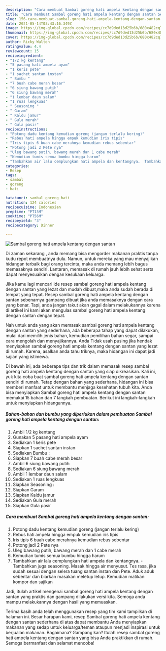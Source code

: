 ```yaml
---
description: "Cara membuat Sambal goreng hati ampela kentang dengan santan Sederhana Untuk Jualan"
title: "Cara membuat Sambal goreng hati ampela kentang dengan santan Sederhana Untuk Jualan"
slug: 156-cara-membuat-sambal-goreng-hati-ampela-kentang-dengan-santan-sederhana-untuk-jualan
date: 2021-05-14T03:43:16.349Z
image: https://img-global.cpcdn.com/recipes/cc7d9ded13d25b6b/680x482cq70/sambal-goreng-hati-ampela-kentang-dengan-santan-foto-resep-utama.jpg
thumbnail: https://img-global.cpcdn.com/recipes/cc7d9ded13d25b6b/680x482cq70/sambal-goreng-hati-ampela-kentang-dengan-santan-foto-resep-utama.jpg
cover: https://img-global.cpcdn.com/recipes/cc7d9ded13d25b6b/680x482cq70/sambal-goreng-hati-ampela-kentang-dengan-santan-foto-resep-utama.jpg
author: Ricky Walton
ratingvalue: 4.4
reviewcount: 15
recipeingredient:
- "1/2 kg kentang"
- "5 pasang hati ampela ayam"
- "1 keris pete"
- "1 sachet santan instan"
- " Bumbu "
- "7 buah cabe merah besar"
- "6 siung bawang putih"
- "6 siung bawang merah"
- "1 lembar daun salam"
- "1 ruas lengkuas"
- " Seasoning "
- " Garam"
- " Kaldu jamur"
- " Gula merah"
- " Gula pasir"
recipeinstructions:
- "Potong dadu kentang kemudian goreng (jangan terlalu kering)"
- "Rebus hati ampela hingga empuk kemudian iris tipis"
- "Iris tipis 6 buah cabe merahnya kemudian rebus sebentar"
- "Potong jadi 2 Pete nya"
- "Uleg bawang putih, bawang merah dan 1 cabe merah"
- "Kemudian tumis semua bumbu hingga harum"
- "Tambahkan air lalu cemplungkan hati ampela dan kentangnya.  Tambahkan juga seasoning. Masak hingga air menyusut. Tes rasa, jika sudah sesuai dengan selera tuang santan instan dan Pete. Aduk aduk sebentar dan biarkan masakan meletup letup. Kemudian matikan kompor dan sajikan"
categories:
- Resep
tags:
- sambal
- goreng
- hati

katakunci: sambal goreng hati 
nutrition: 124 calories
recipecuisine: Indonesian
preptime: "PT13M"
cooktime: "PT56M"
recipeyield: "3"
recipecategory: Dinner

---
```



![Sambal goreng hati ampela kentang dengan santan](https://img-global.cpcdn.com/recipes/cc7d9ded13d25b6b/680x482cq70/sambal-goreng-hati-ampela-kentang-dengan-santan-foto-resep-utama.jpg)

Di zaman  sekarang , anda memang bisa mengorder makanan praktis tanpa kudu repot membuatnya dulu. Namun, untuk mereka yang mau menyajikan hidangan terbaik bagi orang tercinta, maka anda memang lebih bagus memasaknya sendiri. Lantaran, memasak di rumah jauh lebih sehat serta dapat menyesuaikan dengan kesukaan keluarga.

Jika kamu lagi mencari ide resep sambal goreng hati ampela kentang dengan santan yang lezat dan mudah dibuat,maka anda sudah berada di tempat yang tepat. Resep sambal goreng hati ampela kentang dengan santan  sebenarnya gampang dibuat jika anda memasaknya dengan cara yang benar. Tapi, anda jangan takut akan gagal dalam melakukannya 
karena di artikel ini kami akan mengulas sambal goreng hati ampela kentang dengan santan dengan tepat.  



Nah untuk anda yang akan memasak sambal goreng hati ampela kentang dengan santan yang sederhana, ada beberapa tahap yang dapat dilakukan, mulai dari memilih jenis bahan, kemudian pemilihan bahan segar, sampai cara mengolah dan menyajikannya. Anda Tidak usah pusing jika hendak menyiapkan sambal goreng hati ampela kentang dengan santan yang lezat di rumah. Karena, asalkan anda  tahu triknya, maka hidangan ini dapat jadi sajian yang istimewa.

Di bawah ini, ada beberapa tips dan trik dalam memasak resep sambal goreng hati ampela kentang dengan santan yang siap dikreasikan. Kali ini, yuk kita coba buat sambal goreng hati ampela kentang dengan santan sendiri di rumah. Tetap dengan bahan yang sederhana, hidangan ini bisa memberi manfaat untuk membantu menjaga kesehatan tubuh kita. Anda bisa menyiapkan Sambal goreng hati ampela kentang dengan santan memakai 15 bahan dan 7 langkah pembuatan. Berikut ini langkah-langkah untuk menyiapkan hidangannya.

<!--inarticleads1-->

##### Bahan-bahan dan bumbu yang diperlukan dalam pembuatan Sambal goreng hati ampela kentang dengan santan:

1. Ambil 1/2 kg kentang
1. Gunakan 5 pasang hati ampela ayam
1. Sediakan 1 keris pete
1. Siapkan 1 sachet santan instan
1. Sediakan  Bumbu :
1. Siapkan 7 buah cabe merah besar
1. Ambil 6 siung bawang putih
1. Sediakan 6 siung bawang merah
1. Ambil 1 lembar daun salam
1. Sediakan 1 ruas lengkuas
1. Siapkan  Seasoning :
1. Siapkan  Garam
1. Siapkan  Kaldu jamur
1. Sediakan  Gula merah
1. Siapkan  Gula pasir




<!--inarticleads2-->

##### Cara membuat Sambal goreng hati ampela kentang dengan santan:

1. Potong dadu kentang kemudian goreng (jangan terlalu kering)
1. Rebus hati ampela hingga empuk kemudian iris tipis
1. Iris tipis 6 buah cabe merahnya kemudian rebus sebentar
1. Potong jadi 2 Pete nya
1. Uleg bawang putih, bawang merah dan 1 cabe merah
1. Kemudian tumis semua bumbu hingga harum
1. Tambahkan air lalu cemplungkan hati ampela dan kentangnya.  - Tambahkan juga seasoning. Masak hingga air menyusut. Tes rasa, jika sudah sesuai dengan selera tuang santan instan dan Pete. Aduk aduk sebentar dan biarkan masakan meletup letup. Kemudian matikan kompor dan sajikan




Jadi, itulah artikel mengenai  sambal goreng hati ampela kentang dengan santan  yang praktis dan gampang dilakukan versi kita. Semoga anda mampu melakukannya dengan hasil yang memuaskan. 

Terima kasih anda telah menggunakan resep yang tim kami tampilkan di halaman ini. Besar harapan kami, resep  Sambal goreng hati ampela kentang dengan santan sederhana di atas dapat membantu Anda menyiapkan makanan yang sedap untuk keluarga/teman ataupun menjadi inspirasi untuk berjualan makanan. Bagaimana? Gampang kan? Itulah resep sambal goreng hati ampela kentang dengan santan yang bisa Anda praktikkan di rumah. Semoga bermanfaat dan selamat mencoba!

